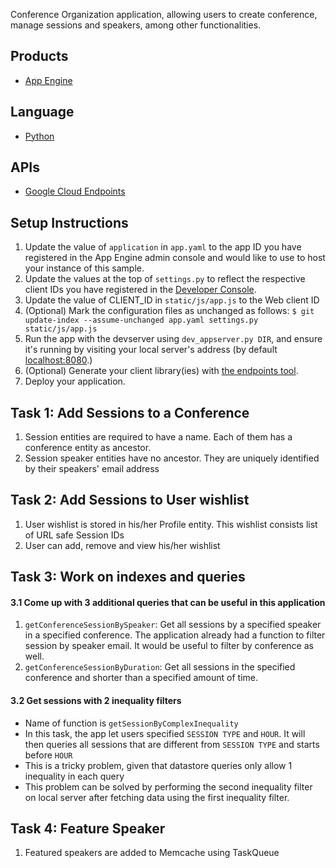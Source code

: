 Conference Organization application, allowing users to create conference, manage sessions and speakers, among other functionalities.

## Products
- [App Engine][1]

## Language
- [Python][2]

## APIs
- [Google Cloud Endpoints][3]

## Setup Instructions
1. Update the value of `application` in `app.yaml` to the app ID you
   have registered in the App Engine admin console and would like to use to host
   your instance of this sample.
1. Update the values at the top of `settings.py` to
   reflect the respective client IDs you have registered in the
   [Developer Console][4].
1. Update the value of CLIENT_ID in `static/js/app.js` to the Web client ID
1. (Optional) Mark the configuration files as unchanged as follows:
   `$ git update-index --assume-unchanged app.yaml settings.py static/js/app.js`
1. Run the app with the devserver using `dev_appserver.py DIR`, and ensure it's running by visiting your local server's address (by default [localhost:8080][5].)
1. (Optional) Generate your client library(ies) with [the endpoints tool][6].
1. Deploy your application.

## Task 1: Add Sessions to a Conference
1. Session entities are required to have a name. Each of them has a conference entity as ancestor.
1. Session speaker entities have no ancestor. They are uniquely identified by their speakers' email address

## Task 2: Add Sessions to User wishlist
1. User wishlist is stored in his/her Profile entity. This wishlist consists list of URL safe Session IDs
1. User can add, remove and view his/her wishlist

## Task 3: Work on indexes and queries

#### 3.1 Come up with 3 additional queries that can be useful in this application
1. `getConferenceSessionBySpeaker`: Get all sessions by a specified speaker in a specified conference. The application already had a function to filter session by speaker email. It would be useful to filter by conference as well.
1. `getConferenceSessionByDuration`: Get all sessions in the specified conference and shorter than a specified amount of time.

#### 3.2 Get sessions with 2 inequality filters
* Name of function is `getSessionByComplexInequality`
* In this task, the app let users specified `SESSION TYPE` and `HOUR`. It will then queries all sessions that are different from `SESSION TYPE` and starts before `HOUR`
* This is a tricky problem, given that datastore queries only allow 1 inequality in each query
* This problem can be solved by performing the second inequality filter on local server after fetching data using the first inequality filter.

## Task 4: Feature Speaker
1. Featured speakers are added to Memcache using TaskQueue


[1]: https://developers.google.com/appengine
[2]: http://python.org
[3]: https://developers.google.com/appengine/docs/python/endpoints/
[4]: https://console.developers.google.com/
[5]: https://localhost:8080/
[6]: https://developers.google.com/appengine/docs/python/endpoints/endpoints_tool
